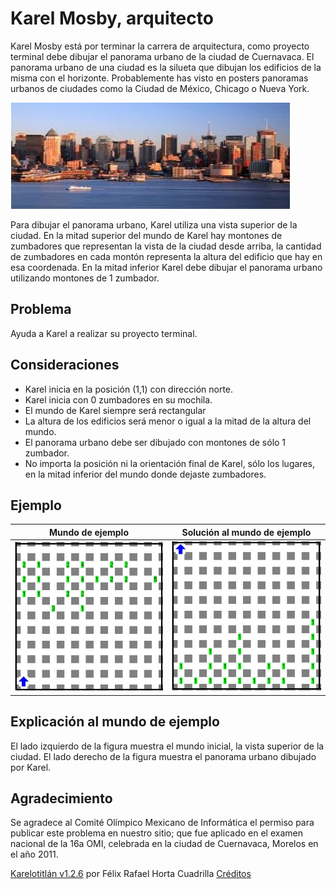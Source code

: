 # Karel Mosby, arquitecto

Karel Mosby está por terminar la carrera de arquitectura, como proyecto terminal debe dibujar el panorama urbano de la ciudad de Cuernavaca. El panorama urbano de una ciudad es la silueta que dibujan los edificios de la misma con el horizonte. Probablemente has visto en posters panoramas urbanos de ciudades como la Ciudad de México, Chicago o Nueva York.

![](images/land.jpg)

Para dibujar el panorama urbano, Karel utiliza una vista superior de la ciudad. En la mitad superior del mundo de Karel hay montones de zumbadores que representan la vista de la ciudad desde arriba, la cantidad de zumbadores en cada montón representa la altura del edificio que hay en esa coordenada. En la mitad inferior Karel debe dibujar el panorama urbano utilizando montones de 1 zumbador.

## Problema

Ayuda a Karel a realizar su proyecto terminal.

## Consideraciones

- Karel inicia en la posición (1,1) con dirección norte.
- Karel inicia con 0 zumbadores en su mochila.
- El mundo de Karel siempre será rectangular
- La altura de los edificios será menor o igual a la mitad de la altura del mundo.
- El panorama urbano debe ser dibujado con montones de sólo 1 zumbador.
- No importa la posición ni la orientación final de Karel, sólo los lugares, en la mitad inferior del mundo donde dejaste zumbadores.

## Ejemplo

 Mundo de ejemplo | Solución al mundo de ejemplo
---|---
 ![](images/img1.jpg) | ![](images/img2.jpg)

## Explicación al mundo de ejemplo

El lado izquierdo de la figura muestra el mundo inicial, la vista superior de la ciudad. El lado derecho de la figura muestra el panorama urbano dibujado por Karel.

## Agradecimiento

Se agradece al Comité Olímpico Mexicano de Informática el permiso para publicar este problema en nuestro sitio; que fue aplicado en el examen nacional de la 16a OMI, celebrada en la ciudad de Cuernavaca, Morelos en el año 2011.

[Karelotitlán v1.2.6](http://www.cmirg.com/karelotitlan/Pantallas/Problema.aspx?id=12957)
por Félix Rafael Horta Cuadrilla
[Créditos](http://www.cmirg.com/karelotitlan/pantallas/AcercaDe.aspx)
